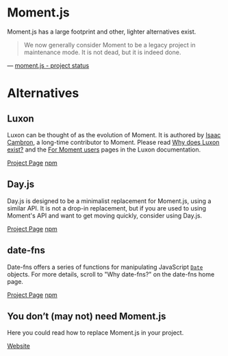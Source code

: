 # Moment.js

Moment.js has a large footprint and other, lighter alternatives exist.

> We now generally consider Moment to be a legacy project in maintenance mode. It is not dead, but it is indeed done.

&mdash; [moment.js - project status](https://momentjs.com/docs/#/-project-status/)

# Alternatives

## Luxon

Luxon can be thought of as the evolution of Moment. It is authored by [Isaac Cambron](https://github.com/icambron), a long-time contributor to Moment. Please read [Why does Luxon exist?](https://moment.github.io/luxon/#/why) and the [For Moment users](https://moment.github.io/luxon/#/moment) pages in the Luxon documentation.

[Project Page](https://github.com/moment/luxon)
[npm](https://www.npmjs.com/package/luxon)

## Day.js

Day.js is designed to be a minimalist replacement for Moment.js, using a similar API. It is not a drop-in replacement, but if you are used to using Moment's API and want to get moving quickly, consider using Day.js.

[Project Page](https://github.com/iamkun/dayjs/)
[npm](https://www.npmjs.com/package/dayjs)

## date-fns

Date-fns offers a series of functions for manipulating JavaScript [`Date`](https://developer.mozilla.org/docs/Web/JavaScript/Reference/Global_Objects/Date) objects. For more details, scroll to "Why date-fns?" on the date-fns home page.

[Project Page](https://github.com/date-fns/date-fns)
[npm](https://www.npmjs.com/package/date-fns)

## You don’t (may not) need Moment.js

Here you could read how to replace Moment.js in your project.

[Website](https://you-dont-need.github.io/You-Dont-Need-Momentjs)
